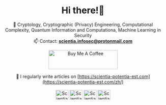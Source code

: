 <h1 align="center">Hi there!👋</h1>

<div align="center">
<p align="left">

🌱 Cryptology, Cryptographic (Privacy) Engineering, Computational Complexity, Quantum Information and Computationa, Machine Learning in Security<br>
📫 Contact: **scientia.infosec@protonmail.com**  

<a href="https://www.buymeacoffee.com/Scientia" target="_blank"><img src="https://cdn.buymeacoffee.com/buttons/v2/default-green.png" alt="Buy Me A Coffee" style="height: 60px !important;width: 217px !important;" ></a>

📝 I regularly write articles on [https://scientia-potentia-est.com](https://scientia-potentia-est.com/zh/)<br><br>
<a href="https://twitter.com/ScientiaTw" target="blank"><img align="center" src="https://raw.githubusercontent.com/rahuldkjain/github-profile-readme-generator/master/src/images/icons/Social/twitter.svg" alt="ScientiaTw" height="30" width="40" /></a>
<a href="https://linkedin.com/in/hong-sheng-huang-b45510149/" target="blank"><img align="center" src="https://raw.githubusercontent.com/rahuldkjain/github-profile-readme-generator/master/src/images/icons/Social/linked-in-alt.svg" alt="ScientiaTw" height="30" width="40" /></a>
<a href="https://fb.com/ScientiaPotentiaEstTw" target="blank"><img align="center" src="https://raw.githubusercontent.com/rahuldkjain/github-profile-readme-generator/master/src/images/icons/Social/facebook.svg" alt="ScientiaTw" height="30" width="40" /></a>
<a href="https://www.instagram.com/scientia_potentia_est_tw/" target="blank"><img align="center" src="https://raw.githubusercontent.com/rahuldkjain/github-profile-readme-generator/master/src/images/icons/Social/instagram.svg" alt="ScientiaTw" height="30" width="40" /></a>
  
</div>

